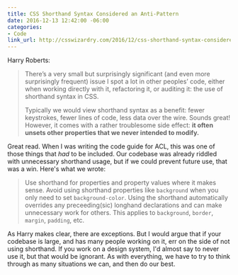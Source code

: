 ```yaml
---
title: CSS Shorthand Syntax Considered an Anti-Pattern
date: 2016-12-13 12:42:00 -06:00
categories:
- Code
link_url: http://csswizardry.com/2016/12/css-shorthand-syntax-considered-an-anti-pattern/
---
```


Harry Roberts:

> There’s a very small but surprisingly significant (and even more surprisingly frequent) issue I spot a lot in other peoples’ code, either when working directly with it, refactoring it, or auditing it: the use of shorthand syntax in CSS.
>
> Typically we would view shorthand syntax as a benefit: fewer keystrokes, fewer lines of code, less data over the wire. Sounds great! However, it comes with a rather troublesome side effect: **it often unsets other properties that we never intended to modify.**

Great read. When I was writing the code guide for ACL, this was one of those things that *had* to be included. Our codebase was already riddled with unnecessary shorthand usage, but if we could prevent future use, that was a win. Here's what we wrote:

> Use shorthand for properties and property values where it makes sense. Avoid using shorthand properties like `background` when you only need to set `background-color`. Using the shorthand automatically overrides any preceeding(sic) longhand declarations and can make unnecessary work for others. This applies to `background`, `border`, `margin`, `padding`, etc.

As Harry makes clear, there are exceptions. But I would argue that if your codebase is large, and has many people working on it, err on the side of not using shorthand. If you work on a design system, I'd almost say to never use it, but that would be ignorant. As with everything, we have to try to think through as many situations we can, and then do our best.
